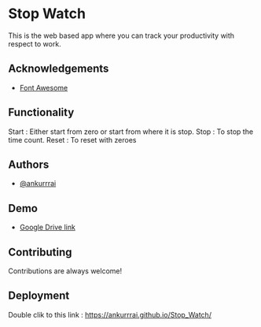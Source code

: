 
# Stop Watch

This is the web based app where you can track your productivity with respect to work.


## Acknowledgements

 - [Font Awesome](https://fontawesome.com/)


## Functionality

Start   : Either start from zero or start from where it is stop.
Stop    : To stop the time count.
Reset   : To reset with zeroes

## Authors

- [@ankurrrai](https://github.com/ankurrrai)


## Demo

- [Google Drive link](https://github.com/ankurrrai)


## Contributing

Contributions are always welcome!


## Deployment

Double clik to this link : https://ankurrrai.github.io/Stop_Watch/

